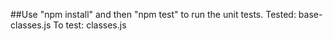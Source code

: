 ##Use "npm install" and then "npm test" to run the unit tests.
Tested: base-classes.js
To test: classes.js

